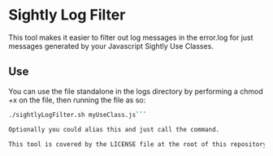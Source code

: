 # Sightly Log Filter
This tool makes it easier to filter out log messages in the error.log for just messages generated by your Javascript Sightly Use Classes.
## Use
You can use the file standalone in the logs directory by performing a chmod +x on the file, then running the file as so:

```bash
./sightlyLogFilter.sh myUseClass.js```

Optionally you could alias this and just call the command.

This tool is covered by the LICENSE file at the root of this repository.